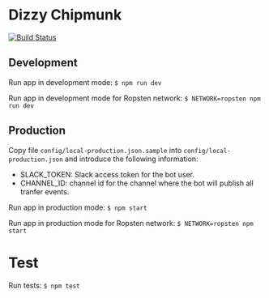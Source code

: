 # Dizzy Chipmunk

[![Build Status](https://travis-ci.org/ealmansi/dizzy-chipmunk.svg?branch=master)](https://travis-ci.org/ealmansi/dizzy-chipmunk)

## Development

Run app in development mode: `$ npm run dev`

Run app in development mode for Ropsten network: `$ NETWORK=ropsten npm run dev`

## Production

Copy file `config/local-production.json.sample` into `config/local-production.json` and introduce the following information:

- SLACK_TOKEN: Slack access token for the bot user.
- CHANNEL_ID: channel id for the channel where the bot will publish all tranfer events.

Run app in production mode: `$ npm start`

Run app in production mode for Ropsten network: `$ NETWORK=ropsten npm start`

# Test

Run tests: `$ npm test`
